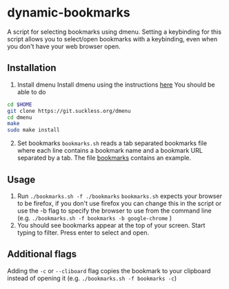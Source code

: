 # dynamic-bookmarks

A script for selecting bookmarks using dmenu. Setting a keybinding for this script allows you to select/open bookmarks with a keybinding, even when you don't have your web browser open.

## Installation
1. Install dmenu
Install dmenu using the instructions [here](https://tools.suckless.org/dmenu/)
You should be able to do
```bash
cd $HOME
git clone https://git.suckless.org/dmenu
cd dmenu
make
sudo make install
```
2. Set bookmarks
`bookmarks.sh` reads a tab separated bookmarks file where each line contains a bookmark name and a bookmark URL separated by a tab. The file [bookmarks](./bookmarks) contains an example. 

## Usage
1. Run `./bookmarks.sh -f ./bookmarks`
`bookmarks.sh` expects your browser to be firefox, if you don't use firefox you can change this in the script or use the -b flag to specify the browser to use from the command line (e.g. `./bookmarks.sh -f bookmarks -b google-chrome` )
2. You should see bookmarks appear at the top of your screen. Start typing to filter. Press enter to select and open. 

## Additional flags
Adding the `-c` or `--cliboard` flag copies the bookmark to your clipboard instead of opening it (e.g. `./bookmarks.sh -f bookmarks -c`)

